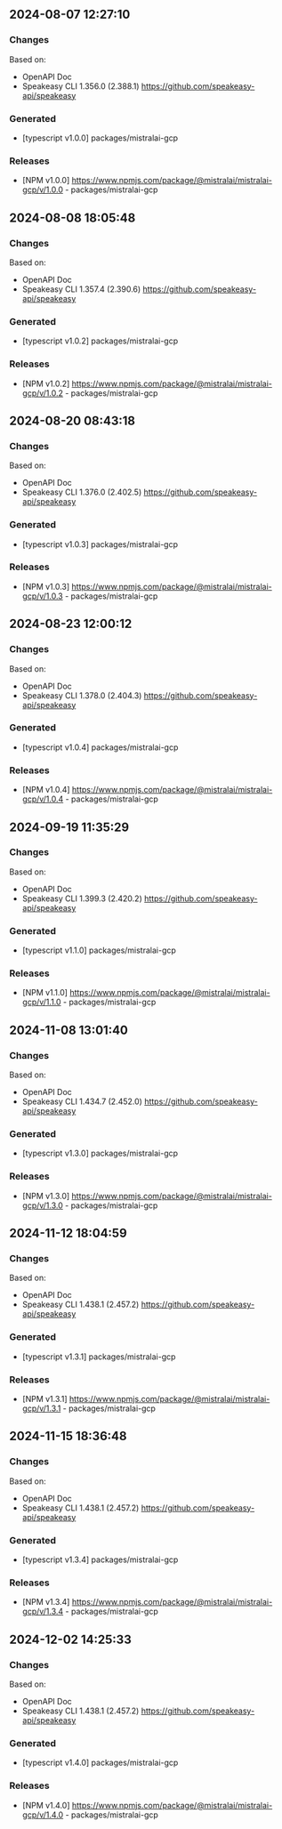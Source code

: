 

## 2024-08-07 12:27:10
### Changes
Based on:
- OpenAPI Doc  
- Speakeasy CLI 1.356.0 (2.388.1) https://github.com/speakeasy-api/speakeasy
### Generated
- [typescript v1.0.0] packages/mistralai-gcp
### Releases
- [NPM v1.0.0] https://www.npmjs.com/package/@mistralai/mistralai-gcp/v/1.0.0 - packages/mistralai-gcp

## 2024-08-08 18:05:48
### Changes
Based on:
- OpenAPI Doc  
- Speakeasy CLI 1.357.4 (2.390.6) https://github.com/speakeasy-api/speakeasy
### Generated
- [typescript v1.0.2] packages/mistralai-gcp
### Releases
- [NPM v1.0.2] https://www.npmjs.com/package/@mistralai/mistralai-gcp/v/1.0.2 - packages/mistralai-gcp

## 2024-08-20 08:43:18
### Changes
Based on:
- OpenAPI Doc  
- Speakeasy CLI 1.376.0 (2.402.5) https://github.com/speakeasy-api/speakeasy
### Generated
- [typescript v1.0.3] packages/mistralai-gcp
### Releases
- [NPM v1.0.3] https://www.npmjs.com/package/@mistralai/mistralai-gcp/v/1.0.3 - packages/mistralai-gcp

## 2024-08-23 12:00:12
### Changes
Based on:
- OpenAPI Doc  
- Speakeasy CLI 1.378.0 (2.404.3) https://github.com/speakeasy-api/speakeasy
### Generated
- [typescript v1.0.4] packages/mistralai-gcp
### Releases
- [NPM v1.0.4] https://www.npmjs.com/package/@mistralai/mistralai-gcp/v/1.0.4 - packages/mistralai-gcp

## 2024-09-19 11:35:29
### Changes
Based on:
- OpenAPI Doc  
- Speakeasy CLI 1.399.3 (2.420.2) https://github.com/speakeasy-api/speakeasy
### Generated
- [typescript v1.1.0] packages/mistralai-gcp
### Releases
- [NPM v1.1.0] https://www.npmjs.com/package/@mistralai/mistralai-gcp/v/1.1.0 - packages/mistralai-gcp

## 2024-11-08 13:01:40
### Changes
Based on:
- OpenAPI Doc  
- Speakeasy CLI 1.434.7 (2.452.0) https://github.com/speakeasy-api/speakeasy
### Generated
- [typescript v1.3.0] packages/mistralai-gcp
### Releases
- [NPM v1.3.0] https://www.npmjs.com/package/@mistralai/mistralai-gcp/v/1.3.0 - packages/mistralai-gcp

## 2024-11-12 18:04:59
### Changes
Based on:
- OpenAPI Doc  
- Speakeasy CLI 1.438.1 (2.457.2) https://github.com/speakeasy-api/speakeasy
### Generated
- [typescript v1.3.1] packages/mistralai-gcp
### Releases
- [NPM v1.3.1] https://www.npmjs.com/package/@mistralai/mistralai-gcp/v/1.3.1 - packages/mistralai-gcp

## 2024-11-15 18:36:48
### Changes
Based on:
- OpenAPI Doc  
- Speakeasy CLI 1.438.1 (2.457.2) https://github.com/speakeasy-api/speakeasy
### Generated
- [typescript v1.3.4] packages/mistralai-gcp
### Releases
- [NPM v1.3.4] https://www.npmjs.com/package/@mistralai/mistralai-gcp/v/1.3.4 - packages/mistralai-gcp

## 2024-12-02 14:25:33
### Changes
Based on:
- OpenAPI Doc  
- Speakeasy CLI 1.438.1 (2.457.2) https://github.com/speakeasy-api/speakeasy
### Generated
- [typescript v1.4.0] packages/mistralai-gcp
### Releases
- [NPM v1.4.0] https://www.npmjs.com/package/@mistralai/mistralai-gcp/v/1.4.0 - packages/mistralai-gcp